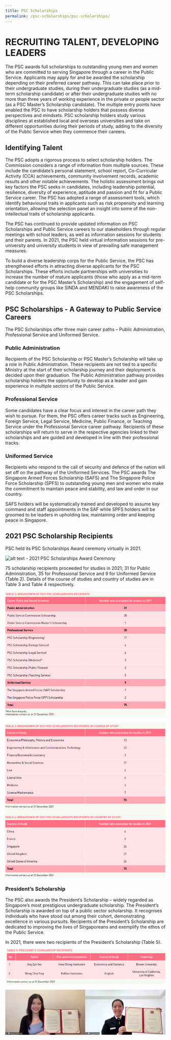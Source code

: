```yaml
---
title: PSC Scholarships
permalink: /psc-scholarships/psc-scholarships/
---
```

# **RECRUITING TALENT, DEVELOPING LEADERS**

The PSC awards full scholarships to outstanding young men and women who are committed to serving Singapore through a career in the Public Service. Applicants may apply for and be awarded the scholarship depending on their preferred career pathway. This can take place prior to their undergraduate studies, during their undergraduate studies (as a mid-term scholarship candidate) or after their undergraduate studies with no more than three years of working experience in the private or people sector (as a PSC Master’s Scholarship candidate). The multiple entry points have enabled the PSC to have scholarship holders that possess diverse perspectives and mindsets. PSC scholarship holders study various disciplines at established local and overseas universities and take on different opportunities during their periods of study, adding to the diversity of the Public Service when they commence their careers.


## **Identifying Talent** 

The PSC adopts a rigorous process to select scholarship holders. The Commission considers a range of information from multiple sources. These include the candidate’s personal statement, school report, Co-Curricular Activity (CCA) achievements, community involvement records, academic results and other notable achievements. The holistic assessment brings out key factors the PSC seeks in candidates, including leadership potential, resilience, diversity of experience, aptitude and passion and fit for a Public Service career. The PSC has adopted  a range of assessment tools, which identify behavioural traits in applicants such as risk propensity and learning orientation, allowing the selection panel an insight into some of the non-intellectual traits of scholarship applicants.

The PSC has continued to provide updated information on PSC Scholarships and Public Service careers to our stakeholders through regular meetings with school leaders, as well as information sessions for students and their parents. In 2021, the PSC held virtual information sessions for pre-university and university students in view of prevailing safe management measures.

To build a diverse leadership corps for the Public Service, the PSC has strengthened efforts in attracting diverse applicants for the PSC Scholarships. These efforts include partnerships with universities to increase the number of mature applicants (those who apply as a mid-term candidate or for the PSC Master’s Scholarship) and the engagement of self-help community groups like SINDA and MENDAKI to raise awareness of the PSC Scholarships.


## **PSC Scholarships - A Gateway to Public Service Careers** 
The PSC Scholarships offer three main career paths – Public Administration, Professional Service and Uniformed Service.

### **Public Administration**

Recipients of the PSC Scholarship or PSC Master’s Scholarship will take up a role in Public Administration. These recipients are not tied to a specific Ministry at the start of their scholarship journey and their deployment is decided upon their graduation. The Public Administration pathway provides scholarship holders the opportunity to develop as a leader and gain experience in multiple sectors of the Public Service.

### **Professional Service**

Some candidates have a clear focus and interest in the career path they wish to pursue. For them, the PSC offers career tracks such as Engineering, Foreign Service, Legal Service, Medicine, Public Finance, or Teaching Service under the Professional Service career pathway. Recipients of these scholarships will return to serve in the respective agencies linked to their scholarships and are guided and developed in line with their professional tracks.

### **Uniformed Service**

Recipients who respond to the call of security and defence of the nation will set off on the pathway of the Uniformed Services. The PSC awards The Singapore Armed Forces Scholarship (SAFS) and The Singapore Police Force Scholarship (SPFS) to outstanding young men and women who make the commitment to maintain peace and stability, and law and order in our country. 

SAFS holders will be systematically trained and developed to assume key command and staff appointments in the SAF while SPFS holders will be groomed to be leaders in upholding law, maintaining order and keeping peace in Singapore.


## **2021 PSC Scholarship Recipients**

PSC held its PSC Scholarships Award ceremony virtually in 2021.

![alt text - 2021 PSC Scholarships Award Ceremony](/images/2001.jpg)

75 scholarship recipients proceeded for studies in 2021; 31 for Public Administration, 35 for Professional Service and 9 for Uniformed Service (Table 2). Details of the course of studies and country of studies are in Table 3 and Table 4 respectively.

![alt text - Table 2](/images/21Table2.PNG)


![alt text - Table 3 and 4](/images/21Table34.PNG)


### **President’s Scholarship** 

The PSC also awards the President’s Scholarship – widely regarded as Singapore’s most prestigious undergraduate scholarship. The President’s Scholarship is awarded on top of a public sector scholarship. It recognises individuals who have stood out among their cohort, demonstrating excellence in various pursuits. Recipients of the President’s Scholarship are dedicated to improving the lives of Singaporeans and exemplify the ethos of the Public Service. 

In 2021, there were two recipients of the President’s Scholarship (Table 5).

![alt text - Table 5](/images/21Table5.PNG)


![alt text - 2021 President's scholarship recipients](/images/0023.png)
